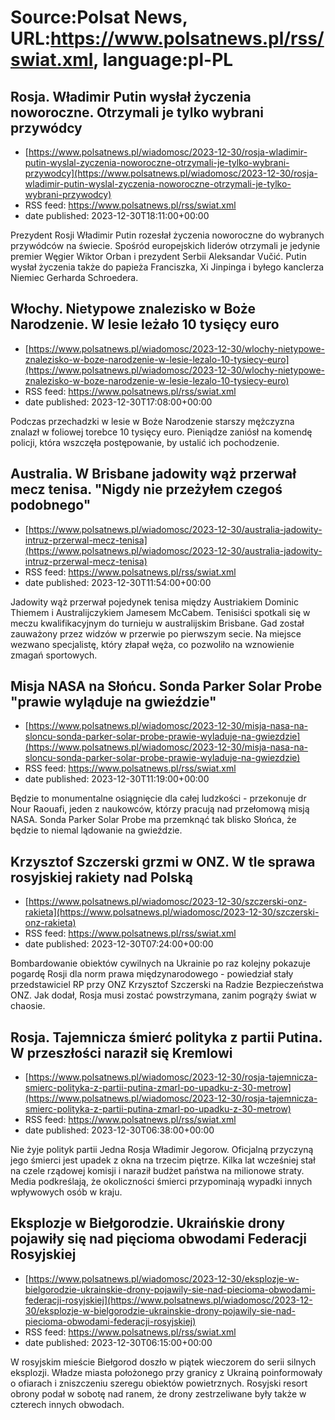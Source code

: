 # Source:Polsat News, URL:https://www.polsatnews.pl/rss/swiat.xml, language:pl-PL

## Rosja. Władimir Putin wysłał życzenia noworoczne. Otrzymali je tylko wybrani przywódcy
 - [https://www.polsatnews.pl/wiadomosc/2023-12-30/rosja-wladimir-putin-wyslal-zyczenia-noworoczne-otrzymali-je-tylko-wybrani-przywodcy](https://www.polsatnews.pl/wiadomosc/2023-12-30/rosja-wladimir-putin-wyslal-zyczenia-noworoczne-otrzymali-je-tylko-wybrani-przywodcy)
 - RSS feed: https://www.polsatnews.pl/rss/swiat.xml
 - date published: 2023-12-30T18:11:00+00:00

Prezydent Rosji Władimir Putin rozesłał życzenia noworoczne do wybranych przywódców na świecie. Spośród europejskich liderów otrzymali je jedynie premier Węgier Wiktor Orban i prezydent Serbii Aleksandar Vučić. Putin wysłał życzenia także do papieża Franciszka, Xi Jinpinga i byłego kanclerza Niemiec Gerharda Schroedera.

## Włochy. Nietypowe znalezisko w Boże Narodzenie. W lesie leżało 10 tysięcy euro
 - [https://www.polsatnews.pl/wiadomosc/2023-12-30/wlochy-nietypowe-znalezisko-w-boze-narodzenie-w-lesie-lezalo-10-tysiecy-euro](https://www.polsatnews.pl/wiadomosc/2023-12-30/wlochy-nietypowe-znalezisko-w-boze-narodzenie-w-lesie-lezalo-10-tysiecy-euro)
 - RSS feed: https://www.polsatnews.pl/rss/swiat.xml
 - date published: 2023-12-30T17:08:00+00:00

Podczas przechadzki w lesie w Boże Narodzenie starszy mężczyzna znalazł w foliowej torebce 10 tysięcy euro. Pieniądze zaniósł na komendę policji, która wszczęła postępowanie, by ustalić ich pochodzenie.

## Australia. W Brisbane jadowity wąż przerwał mecz tenisa. "Nigdy nie przeżyłem czegoś podobnego"
 - [https://www.polsatnews.pl/wiadomosc/2023-12-30/australia-jadowity-intruz-przerwal-mecz-tenisa](https://www.polsatnews.pl/wiadomosc/2023-12-30/australia-jadowity-intruz-przerwal-mecz-tenisa)
 - RSS feed: https://www.polsatnews.pl/rss/swiat.xml
 - date published: 2023-12-30T11:54:00+00:00

Jadowity wąż przerwał pojedynek tenisa między Austriakiem Dominic Thiemem i Australijczykiem Jamesem McCabem. Tenisiści spotkali się w meczu kwalifikacyjnym do turnieju w australijskim Brisbane. Gad został zauważony przez widzów w przerwie po pierwszym secie. Na miejsce wezwano specjalistę, który złapał węża, co pozwoliło na wznowienie zmagań sportowych.

## Misja NASA na Słońcu. Sonda Parker Solar Probe "prawie wyląduje na gwieździe"
 - [https://www.polsatnews.pl/wiadomosc/2023-12-30/misja-nasa-na-sloncu-sonda-parker-solar-probe-prawie-wyladuje-na-gwiezdzie](https://www.polsatnews.pl/wiadomosc/2023-12-30/misja-nasa-na-sloncu-sonda-parker-solar-probe-prawie-wyladuje-na-gwiezdzie)
 - RSS feed: https://www.polsatnews.pl/rss/swiat.xml
 - date published: 2023-12-30T11:19:00+00:00

Będzie to monumentalne osiągnięcie dla całej ludzkości - przekonuje dr Nour Raouafi, jeden z naukowców, którzy pracują nad przełomową misją NASA. Sonda Parker Solar Probe ma przemknąć tak blisko Słońca, że będzie to niemal lądowanie na gwieździe.

## Krzysztof Szczerski grzmi w ONZ. W tle sprawa rosyjskiej rakiety nad Polską
 - [https://www.polsatnews.pl/wiadomosc/2023-12-30/szczerski-onz-rakieta](https://www.polsatnews.pl/wiadomosc/2023-12-30/szczerski-onz-rakieta)
 - RSS feed: https://www.polsatnews.pl/rss/swiat.xml
 - date published: 2023-12-30T07:24:00+00:00

Bombardowanie obiektów cywilnych na Ukrainie po raz kolejny pokazuje pogardę Rosji dla norm prawa międzynarodowego - powiedział stały przedstawiciel RP przy ONZ Krzysztof Szczerski na Radzie Bezpieczeństwa ONZ. Jak dodał, Rosja musi zostać powstrzymana, zanim pogrąży świat w chaosie.

## Rosja. Tajemnicza śmierć polityka z partii Putina. W przeszłości naraził się Kremlowi
 - [https://www.polsatnews.pl/wiadomosc/2023-12-30/rosja-tajemnicza-smierc-polityka-z-partii-putina-zmarl-po-upadku-z-30-metrow](https://www.polsatnews.pl/wiadomosc/2023-12-30/rosja-tajemnicza-smierc-polityka-z-partii-putina-zmarl-po-upadku-z-30-metrow)
 - RSS feed: https://www.polsatnews.pl/rss/swiat.xml
 - date published: 2023-12-30T06:38:00+00:00

Nie żyje polityk partii Jedna Rosja Władimir Jegorow. Oficjalną przyczyną jego śmierci jest upadek z okna na trzecim piętrze. Kilka lat wcześniej stał na czele rządowej komisji i naraził budżet państwa na milionowe straty. Media podkreślają, że okoliczności śmierci przypominają wypadki innych wpływowych osób w kraju.

## Eksplozje w Biełgorodzie. Ukraińskie drony pojawiły się nad pięcioma obwodami Federacji Rosyjskiej
 - [https://www.polsatnews.pl/wiadomosc/2023-12-30/eksplozje-w-bielgorodzie-ukrainskie-drony-pojawily-sie-nad-piecioma-obwodami-federacji-rosyjskiej](https://www.polsatnews.pl/wiadomosc/2023-12-30/eksplozje-w-bielgorodzie-ukrainskie-drony-pojawily-sie-nad-piecioma-obwodami-federacji-rosyjskiej)
 - RSS feed: https://www.polsatnews.pl/rss/swiat.xml
 - date published: 2023-12-30T06:15:00+00:00

W rosyjskim mieście Biełgorod doszło w piątek wieczorem do serii silnych eksplozji. Władze miasta położonego przy granicy z Ukrainą poinformowały o ofiarach i zniszczeniu szeregu obiektów powietrznych. Rosyjski resort obrony podał w sobotę nad ranem, że drony zestrzeliwane były także w czterech innych obwodach.

